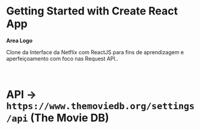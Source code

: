 # Getting Started with Create React App<br>

**Area Logo**<br>

<p> Clone da Interface da Netflix com ReactJS para fins de aprendizagem e aperfeiçoamento 
com foco nas Request API.. 
</p><br>

# API -> `https://www.themoviedb.org/settings/api` (The Movie DB) <br>

